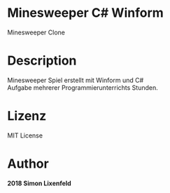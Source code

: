# Minesweeper C# Winform
Minesweeper Clone 

# Description 
Minesweeper Spiel erstellt mit Winform und C# </br>
Aufgabe mehrerer Programmierunterrichts Stunden.

# Lizenz
MIT License

# Author
**2018 Simon Lixenfeld**

